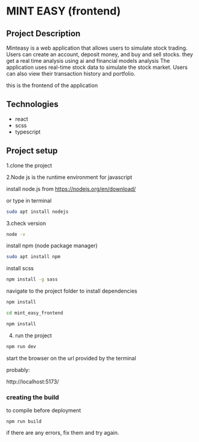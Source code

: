 # MINT EASY (frontend)

## Project Description
Minteasy is a web application that allows users to simulate stock trading. Users can create an account, deposit money, and buy and sell stocks. they get a real time analysis using ai and financial models analysis  The application uses real-time stock data to simulate the stock market. Users can also view their transaction history and portfolio.

this is the frontend of the application

## Technologies
- react
- scss
- typescript

## Project setup

1.clone the project

2.Node js is the runtime environment for javascript

install node.js from https://nodejs.org/en/download/

or type in terminal

```bash
sudo apt install nodejs
```

3.check version

```bash
node -v
```

install npm (node package manager)

```bash
sudo apt install npm
```

install scss

```bash
npm install -g sass
```

navigate to the project folder to
install dependencies

```bash
npm install

cd mint_easy_frontend

npm install
```

4. run the project

```bash
npm run dev
```

start the browser on the url provided by the terminal

probably:

http://localhost:5173/

### creating the build

to compile before deployment

```
npm run build
```

if there are any errors, fix them and try again.
